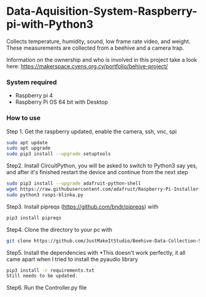 # Data-Aquisition-System-Raspberry-pi-with-Python3
Collects temperature, humidity, sound, low frame rate video, and weight. These measurements are collected from a beehive and a camera trap.

Information on the ownership and who is involved in this project take a look here: https://makerspace.cyens.org.cy/portfolio/behive-project/
### System required
* Raspberry pi 4
* Raspberry Pi OS 64 bit with Desktop


### How to use
Step 1. Get the raspberry updated, enable the camera, ssh, vnc, spi
```sh
sudo apt update
sudo apt upgrade
sudo pip3 install --upgrade setuptools
```
Step2. Install CircuitPython, you will be asked to switch to Python3 say yes, and after it's finished restart the device and continue from the next step
```sh
sudo pip3 install --upgrade adafruit-python-shell
wget https://raw.githubusercontent.com/adafruit/Raspberry-Pi-Installer-Scripts/master/raspi-blinka.py
sudo python3 raspi-blinka.py
```
Step3. Install pipreqs (https://github.com/bndr/pipreqs) with
```sh
pip3 install pipreqs
```
Step4. Clone the directory to your pc with
```sh
git clone https://github.com/JustMakeItStudio/Beehive-Data-Collection-System
```
Step5. Install the dependencies with
*This doesn't work perfectly, it all came apart when I tried to install the pyaudio library
```sh
pip3 install -r requirements.txt
Still needs to be updated.
```

Step6. Run the Controller.py file
